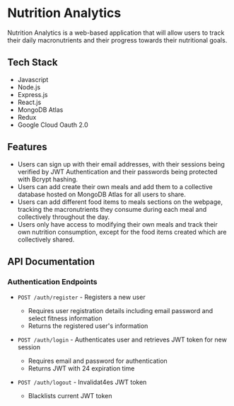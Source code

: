 # Nutrition Analytics

Nutrition Analytics is a web-based application that will allow users to track their daily macronutrients and their progress towards their nutritional goals.

## Tech Stack

- Javascript
- Node.js
- Express.js
- React.js
- MongoDB Atlas
- Redux
- Google Cloud Oauth 2.0

## Features

- Users can sign up with their email addresses, with their sessions being verified by JWT Authentication and their passwords being protected with Bcrypt hashing.
- Users can add create their own meals and add them to a collective database hosted on MongoDB Atlas for all users to share.
- Users can add different food items to meals sections on the webpage, tracking the macronutrients they consume during each meal and collectively throughout the day.
- Users only have access to modifying their own meals and track their own nutrition consumption, except for the food items created which are collectively shared.

## API Documentation

### Authentication Endpoints
- `POST /auth/register` - Registers a new user
    - Requires user registration details including email password and select fitness information
    - Returns the registered user's information

- `POST /auth/login` - Authenticates user and retrieves JWT token for new session
    - Requires email and password for authentication
    - Returns JWT with 24 expiration time

- `POST /auth/logout` - Invalidat4es JWT token
    - Blacklists current JWT token
